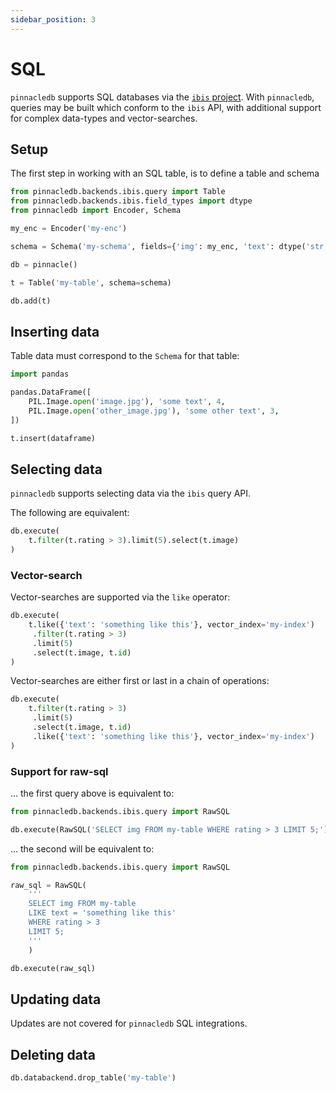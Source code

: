 ```yaml
---
sidebar_position: 3
---
```


# SQL

`pinnacledb` supports SQL databases via the [`ibis` project](https://ibis-project.org/).
With `pinnacledb`, queries may be built which conform to the `ibis` API, with additional 
support for complex data-types and vector-searches.

## Setup

The first step in working with an SQL table, is to define a table and schema

```python
from pinnacledb.backends.ibis.query import Table
from pinnacledb.backends.ibis.field_types import dtype
from pinnacledb import Encoder, Schema

my_enc = Encoder('my-enc')

schema = Schema('my-schema', fields={'img': my_enc, 'text': dtype('str'), 'rating': dtype('int')})

db = pinnacle()

t = Table('my-table', schema=schema)

db.add(t)
```

## Inserting data

Table data must correspond to the `Schema` for that table:

```python
import pandas

pandas.DataFrame([
    PIL.Image.open('image.jpg'), 'some text', 4,
    PIL.Image.open('other_image.jpg'), 'some other text', 3,
])

t.insert(dataframe)
```

## Selecting data

`pinnacledb` supports selecting data via the `ibis` query API.

The following are equivalent:

```python
db.execute(
    t.filter(t.rating > 3).limit(5).select(t.image)
)
```

### Vector-search

Vector-searches are supported via the `like` operator:

```python
db.execute(
    t.like({'text': 'something like this'}, vector_index='my-index')
     .filter(t.rating > 3)
     .limit(5)
     .select(t.image, t.id)
)
```

Vector-searches are either first or last in a chain of operations:

```python
db.execute(
    t.filter(t.rating > 3)
     .limit(5)
     .select(t.image, t.id)
     .like({'text': 'something like this'}, vector_index='my-index')
)
```

### Support for raw-sql

... the first query above is equivalent to:

```python
from pinnacledb.backends.ibis.query import RawSQL

db.execute(RawSQL('SELECT img FROM my-table WHERE rating > 3 LIMIT 5;'))
```

... the second will be equivalent to:

```python
from pinnacledb.backends.ibis.query import RawSQL

raw_sql = RawSQL(
    '''
    SELECT img FROM my-table 
    LIKE text = 'something like this'
    WHERE rating > 3
    LIMIT 5;
    '''
    )

db.execute(raw_sql)
```

## Updating data

Updates are not covered for `pinnacledb` SQL integrations.

## Deleting data

```python
db.databackend.drop_table('my-table')
```
